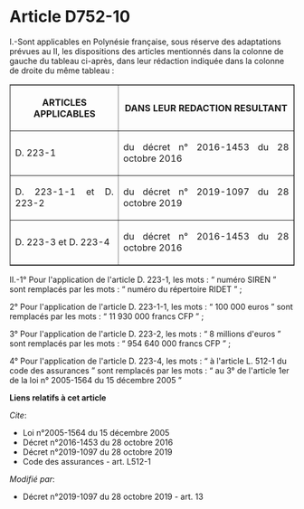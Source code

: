 # Article D752-10

I.-Sont applicables en Polynésie française, sous réserve des adaptations prévues au II, les dispositions des articles
mentionnés dans la colonne de gauche du tableau ci-après, dans leur rédaction indiquée dans la colonne de droite du même
tableau : 

<table border="1">
  <tbody>
    <tr>
      <th>

ARTICLES APPLICABLES </th>
      <th>

DANS LEUR REDACTION RESULTANT </th>
    </tr>
    <tr>
      <td align="justify">

D. 223-1 </td>
      <td align="justify">

du décret n° 2016-1453 du 28 octobre 2016 </td>
    </tr>
    <tr>
      <td align="justify">

D. 223-1-1 et D. 223-2 </td>
      <td align="justify">

du décret n° 2019-1097 du 28 octobre 2019 </td>
    </tr>
    <tr>
      <td align="justify">

D. 223-3 et D. 223-4 </td>
      <td align="justify">

du décret n° 2016-1453 du 28 octobre 2016 </td>
    </tr>
  </tbody>
</table>

II.-1° Pour l'application de l'article D. 223-1, les mots : “ numéro SIREN ” sont remplacés par les mots : “ numéro du
répertoire RIDET ” ; 

2° Pour l'application de l'article D. 223-1-1, les mots : “ 100 000 euros ” sont remplacés par les mots : “ 11 930 000 francs
CFP ” ; 

3° Pour l'application de l'article D. 223-2, les mots : “ 8 millions d'euros ” sont remplacés par les mots : “ 954 640 000
francs CFP ” ; 

4° Pour l'application de l'article D. 223-4, les mots : “ à l'article L. 512-1 du code des assurances ” sont remplacés par
les mots : “ au 3° de l'article 1er de la loi n° 2005-1564 du 15 décembre 2005 ”

**Liens relatifs à cet article**

_Cite_:

  - Loi n°2005-1564 du 15 décembre 2005
  - Décret n°2016-1453 du 28 octobre 2016
  - Décret n°2019-1097 du 28 octobre 2019
  - Code des assurances - art. L512-1

_Modifié par_:

  - Décret n°2019-1097 du 28 octobre 2019 - art. 13
